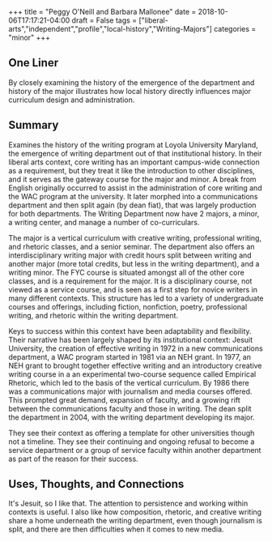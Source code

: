 +++
title = "Peggy O'Neill and Barbara Mallonee"
date = 2018-10-06T17:17:21-04:00
draft = False
tags = ["liberal-arts","independent","profile","local-history","Writing-Majors"]
categories = "minor"
+++
## One Liner
By closely examining the history of the emergence of the department and history of the major illustrates how local history directly influences major curriculum design and administration.

## Summary
Examines the history of the writing program at Loyola University Maryland, the emergence of  writing department out of that institutional history. In their liberal arts context, core writing has an important campus-wide connection as a requirement, but they treat it like the introduction to other disciplines, and it serves as the gateway course for the major and minor. A break from English originally occurred to assist in the administration of core writing and the WAC program at the university. It later morphed into a communications department and then split again (by dean fiat), that was largely production for both departments. The Writing Department now have 2 majors, a minor, a writing center, and manage a number of co-curriculars.

The major is a vertical curriculum with creative writing, professional writing, and rhetoric classes, and a senior seminar. The department also offers an interdisciplinary writing major with credit hours split between writing and another major (more total credits, but less in the writing department), and a writing minor. The FYC course is situated amongst all of the other core classes, and is a requirement for the major. It is a disciplinary course, not viewed as a service course, and is seen as a first step for novice writers in many different contexts. This structure has led to a variety of undergraduate courses and offerings, including fiction, nonfiction, poetry, professional writing, and rhetoric within the writing department.

Keys to success within this context have been adaptability and flexibility. Their narrative has been largely shaped by its institutional context: Jesuit University, the creation of effective writing in 1972 in a new communications department, a WAC program started in 1981 via an NEH grant. In 1977, an NEH grant to brought together effective writing and an introductory creative writing course in a an experimental two-course sequence called Empirical Rhetoric, which led to the basis of the vertical curriculum. By 1986 there was a communications major with journalism and media courses offered. This prompted great demand, expansion of faculty, and a growing rift between the communications faculty and those in writing. The dean split the department in 2004, with the writing department developing its major.

They see their context as offering a template for other universities though not a timeline. They see their continuing and ongoing refusal to become a service department or a group of service faculty within another department as part of the reason for their success.

## Uses, Thoughts, and Connections
It's Jesuit, so I like that. The attention to persistence and working within contexts is useful. I also like how composition, rhetoric, and creative writing share a home underneath the writing department, even though journalism is split, and there are then difficulties when it comes to new media.
